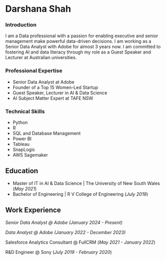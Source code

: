 # Darshana Shah

### Introduction
I am a Data professional with a passion for enabling executive and senior management make powerful data-driven decisions. I am working as a Senior Data Analyst with Adobe for almost 3 years now. I am committed to fostering AI and data literacy through my role as a Guest Speaker and Lecturer at Australian universities. 

### Professional Expertise
- Senior Data Analyst at Adobe
- Founder of a Top 15 Women-Led Startup
- Guest Speaker, Lecturer in AI & Data Science
- AI Subject Matter Expert at TAFE NSW

### Technical Skills
- Python
- R
- SQL and Database Management
- Power BI
- Tableau
- SnapLogic
- AWS Sagemaker

## Education
- Master of IT in AI & Data Science | The University of New South Wales (_May 2021_)
- Bachelor of Engineering | R V College of Engineering (_July 2019_)

## Work Experience

*Senior Data Analyst @ Adobe (_January 2024 - Present_)*

*Data Analyst @ Adobe (_January 2022 - December 2023_)*

Salesforce Analytics Consultant @ FullCRM (_May 2021 - January 2022_)

R&D Engineer @ Sony (_July 2019 - February 2020_)


